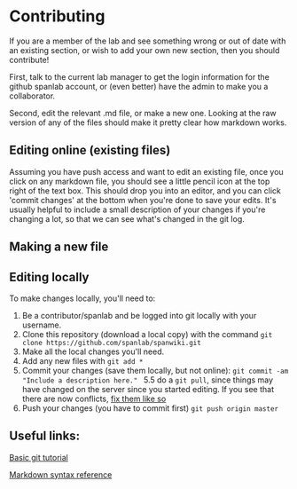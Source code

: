 # Contributing

If you are a member of the lab and see something wrong or out of date with an existing section, or wish to add your own new section, then you should contribute! 

First, talk to the current lab manager to get the login information for the github spanlab account, or (even better) have the admin to make you a collaborator. 

Second, edit the relevant .md file, or make a new one. Looking at the raw version of any of the files should make it pretty clear how markdown works. 

## Editing online (existing files)
Assuming you have push access and want to edit an existing file, once you click on any markdown file, you should see a little pencil icon at the top right of the text box. This should drop you into an editor, and you can click 'commit changes' at the bottom when you're done to save your edits. It's usually helpful to include a small description of your changes if you're changing a lot, so that we can see what's changed in the git log. 

## Making a new file

## Editing locally
To make changes locally, you'll need to:
1. Be a contributor/spanlab and be logged into git locally with your username.
2. Clone this repository (download a local copy) with the command `git clone https://github.com/spanlab/spanwiki.git`
3. Make all the local changes you'll need. 
4. Add any new files with `git add *`
5. Commit your changes (save them locally, but not online): `git commit -am "Include a description here." `
5.5 do a `git pull`, since things may have changed on the server since you started editing. If you see that there are now conflicts, [fix them like so](https://stackoverflow.com/questions/161813/how-to-resolve-merge-conflicts-in-git)
6. Push your changes (you have to commit first) `git push origin master`


## Useful links:
[Basic git tutorial](http://rogerdudler.github.io/git-guide/)

[Markdown syntax reference](http://commonmark.org/help/)
